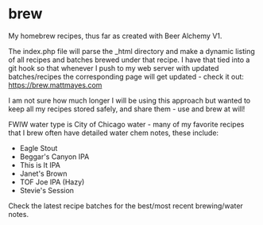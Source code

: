 # brew
My homebrew recipes, thus far as created with Beer Alchemy V1. 

The index.php file will parse the _html directory and make a dynamic listing of all recipes and batches brewed under that recipe. I have that tied into a git hook so that whenever I push to my web server with updated batches/recipes the corresponding page will get updated - check it out: https://brew.mattmayes.com

I am not sure how much longer I will be using this approach but wanted to keep all my recipes stored safely, and share them - use and brew at will! 

FWIW water type is City of Chicago water - many of my favorite recipes that I brew often have detailed water chem notes, these include:

* Eagle Stout
* Beggar's Canyon IPA
* This is It IPA
* Janet's Brown
* TOF Joe IPA (Hazy)
* Stevie's Session

Check the latest recipe batches for the best/most recent brewing/water notes. 
